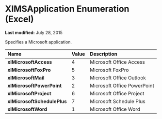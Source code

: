 
# XlMSApplication Enumeration (Excel)

 **Last modified:** July 28, 2015

Specifies a Microsoft application.


|**Name**|**Value**|**Description**|
|:-----|:-----|:-----|
| **xlMicrosoftAccess**|4|Microsoft Office Access|
| **xlMicrosoftFoxPro**|5|Microsoft FoxPro|
| **xlMicrosoftMail**|3|Microsoft Office Outlook|
| **xlMicrosoftPowerPoint**|2|Microsoft Office PowerPoint|
| **xlMicrosoftProject**|6|Microsoft Office Project|
| **xlMicrosoftSchedulePlus**|7|Microsoft Schedule Plus|
| **xlMicrosoftWord**|1|Microsoft Office Word|
